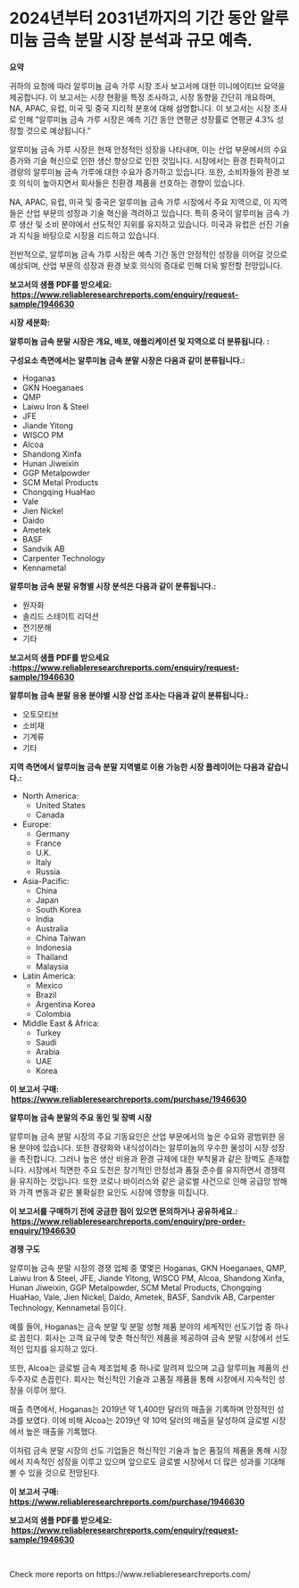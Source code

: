 <p><h1>2024년부터 2031년까지의 기간 동안 알루미늄 금속 분말 시장 분석과 규모 예측.</h1></p><p><strong>요약</strong></p>
<p><p>귀하의 요청에 따라 알루미늄 금속 가루 시장 조사 보고서에 대한 이니에이티브 요약을 제공합니다. 이 보고서는 시장 현황을 특정 조사하고, 시장 동향을 간단히 개요하며, NA, APAC, 유럽, 미국 및 중국 지리적 분포에 대해 설명합니다. 이 보고서는 시장 조사로 인해 "알루미늄 금속 가루 시장은 예측 기간 동안 연평균 성장률로 연평균 4.3% 성장할 것으로 예상됩니다." </p><p>알루미늄 금속 가루 시장은 현재 안정적인 성장을 나타내며, 이는 산업 부문에서의 수요 증가와 기술 혁신으로 인한 생산 향상으로 인한 것입니다. 시장에서는 환경 친화적이고 경량의 알루미늄 금속 가루에 대한 수요가 증가하고 있습니다. 또한, 소비자들의 환경 보호 의식이 높아지면서 회사들은 친환경 제품을 선호하는 경향이 있습니다.</p><p>NA, APAC, 유럽, 미국 및 중국은 알루미늄 금속 가루 시장에서 주요 지역으로, 이 지역들은 산업 부문의 성장과 기술 혁신을 격려하고 있습니다. 특히 중국이 알루미늄 금속 가루 생산 및 소비 분야에서 선도적인 지위를 유지하고 있습니다. 미국과 유럽은 선진 기술과 지식을 바탕으로 시장을 리드하고 있습니다.</p><p>전반적으로, 알루미늄 금속 가루 시장은 예측 기간 동안 안정적인 성장을 이어갈 것으로 예상되며, 산업 부문의 성장과 환경 보호 의식의 증대로 인해 더욱 발전할 전망입니다.</p></p>
<p><strong>보고서의 샘플 PDF를 받으세요: &nbsp;<a href="https://www.reliableresearchreports.com/enquiry/request-sample/1946630">https://www.reliableresearchreports.com/enquiry/request-sample/1946630</a></strong></p>
<p><strong>시장 세분화:</strong></p>
<p><strong> 알루미늄 금속 분말 시장은 개요, 배포, 애플리케이션 및 지역으로 더 분류됩니다. :</strong></p>
<p><strong>구성요소 측면에서는 알루미늄 금속 분말 시장은 다음과 같이 분류됩니다.:</strong></p>
<p><ul><li>Hoganas</li><li>GKN Hoeganaes</li><li>QMP</li><li>Laiwu Iron & Steel</li><li>JFE</li><li>Jiande Yitong</li><li>WISCO PM</li><li>Alcoa</li><li>Shandong Xinfa</li><li>Hunan Jiweixin</li><li>GGP Metalpowder</li><li>SCM Metal Products</li><li>Chongqing HuaHao</li><li>Vale</li><li>Jien Nickel</li><li>Daido</li><li>Ametek</li><li>BASF</li><li>Sandvik AB</li><li>Carpenter Technology</li><li>Kennametal</li></ul></p>
<p><strong> 알루미늄 금속 분말 유형별 시장 분석은 다음과 같이 분류됩니다.:</strong></p>
<p><ul><li>원자화</li><li>솔리드 스테이트 리덕션</li><li>전기분해</li><li>기타</li></ul></p>
<p><strong>보고서의 샘플 PDF를 받으세요 :<a href="https://www.reliableresearchreports.com/enquiry/request-sample/1946630">https://www.reliableresearchreports.com/enquiry/request-sample/1946630</a></strong></p>
<p><strong> 알루미늄 금속 분말 응용 분야별 시장 산업 조사는 다음과 같이 분류됩니다.:</strong></p>
<p><ul><li>오토모티브</li><li>소비재</li><li>기계류</li><li>기타</li></ul></p>
<p><strong>지역 측면에서 알루미늄 금속 분말 지역별로 이용 가능한 시장 플레이어는 다음과 같습니다.:</strong></p>
<p><ul>
    <li>
        North America:
        <ul>
            <li>United States</li>
            <li>Canada</li>
        </ul>
    </li>
    <li>
        Europe:
        <ul>
            <li>Germany</li>
            <li>France</li>
            <li>U.K.</li>
            <li>Italy</li>
            <li>Russia</li>
        </ul>
    </li>
    <li>
        Asia-Pacific:
        <ul>
            <li>China</li>
            <li>Japan</li>
            <li>South Korea</li>
            <li>India</li>
            <li>Australia</li>
            <li>China Taiwan</li>
            <li>Indonesia</li>
            <li>Thailand</li>
            <li>Malaysia</li>
        </ul>
    </li>
    <li>
        Latin America:
        <ul>
            <li>Mexico</li>
            <li>Brazil</li>
            <li>Argentina Korea</li>
            <li>Colombia</li>
        </ul>
    </li>
    <li>
        Middle East & Africa:
        <ul>
            <li>Turkey</li>
            <li>Saudi</li>
            <li>Arabia</li>
            <li>UAE</li>
            <li>Korea</li>
        </ul>
    </li>
    </ul></p>
<p><strong>이 보고서 구매: &nbsp;<a href="https://www.reliableresearchreports.com/purchase/1946630">https://www.reliableresearchreports.com/purchase/1946630</a></strong></p>
<p><strong>알루미늄 금속 분말의 주요 동인 및 장벽 시장</strong></p>
<p><p>알루미늄 금속 분말 시장의 주요 기동요인은 산업 부문에서의 높은 수요와 광범위한 응용 분야에 있습니다. 또한 경량화와 내식성이라는 알루미늄의 우수한 물성이 시장 성장을 촉진합니다. 그러나 높은 생산 비용과 환경 규제에 대한 부착물과 같은 장벽도 존재합니다. 시장에서 직면한 주요 도전은 장기적인 안정성과 품질 준수를 유지하면서 경쟁력을 유지하는 것입니다. 또한 코로나 바이러스와 같은 글로벌 사건으로 인해 공급망 방해와 가격 변동과 같은 불확실한 요인도 시장에 영향을 미칩니다.</p></p>
<p><strong>이 보고서를 구매하기 전에 궁금한 점이 있으면 문의하거나 공유하세요.: &nbsp;<a href="https://www.reliableresearchreports.com/enquiry/pre-order-enquiry/1946630">https://www.reliableresearchreports.com/enquiry/pre-order-enquiry/1946630</a></strong></p>
<p><strong>경쟁 구도</strong></p>
<p><p>알루미늄 금속 분말 시장의 경쟁 업체 중 몇몇은 Hoganas, GKN Hoeganaes, QMP, Laiwu Iron & Steel, JFE, Jiande Yitong, WISCO PM, Alcoa, Shandong Xinfa, Hunan Jiweixin, GGP Metalpowder, SCM Metal Products, Chongqing HuaHao, Vale, Jien Nickel, Daido, Ametek, BASF, Sandvik AB, Carpenter Technology, Kennametal 등이다.</p><p>예를 들어, Hoganas는 금속 분말 및 분말 성형 제품 분야의 세계적인 선도기업 중 하나로 꼽힌다. 회사는 고객 요구에 맞춘 혁신적인 제품을 제공하여 금속 분말 시장에서 선도적인 입지를 유지하고 있다.</p><p>또한, Alcoa는 글로벌 금속 제조업체 중 하나로 알려져 있으며 고급 알루미늄 제품의 선두주자로 손꼽힌다. 회사는 혁신적인 기술과 고품질 제품을 통해 시장에서 지속적인 성장을 이루어 왔다.</p><p>매출 측면에서, Hoganas는 2019년 약 1,400만 달러의 매출을 기록하며 안정적인 성과를 보였다. 이에 비해 Alcoa는 2019년 약 10억 달러의 매출을 달성하여 글로벌 시장에서 높은 매출을 기록했다.</p><p>이처럼 금속 분말 시장의 선도 기업들은 혁신적인 기술과 높은 품질의 제품을 통해 시장에서 지속적인 성장을 이루고 있으며 앞으로도 글로벌 시장에서 더 많은 성과를 기대해 볼 수 있을 것으로 전망된다.</p></p>
<p><strong>이 보고서 구매: &nbsp; <a href="https://www.reliableresearchreports.com/purchase/1946630">https://www.reliableresearchreports.com/purchase/1946630</a></strong></p>
<p><strong>보고서의 샘플 PDF를 받으세요: &nbsp;<a href="https://www.reliableresearchreports.com/enquiry/request-sample/1946630">https://www.reliableresearchreports.com/enquiry/request-sample/1946630</a></strong><strong></strong></p>
<p>&nbsp;</p>
<p>Check more reports on https://www.reliableresearchreports.com/</p>
